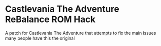 # Castlevania The Adventure ReBalance ROM Hack
 A patch for Castlevania The Adventure that attempts to fix the main issues many people have this the original
